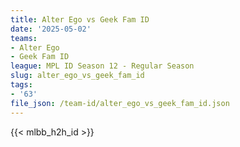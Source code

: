 ```yaml
---
title: Alter Ego vs Geek Fam ID
date: '2025-05-02'
teams:
- Alter Ego
- Geek Fam ID
league: MPL ID Season 12 - Regular Season
slug: alter_ego_vs_geek_fam_id
tags:
- '63'
file_json: /team-id/alter_ego_vs_geek_fam_id.json
---
```


{{< mlbb_h2h_id >}}
